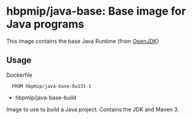 
# hbpmip/java-base: Base image for Java programs

This image contains the base Java Runtime (from [OpenJDK](https://hub.docker.com/r/_/openjdk/))

## Usage

Dockerfile
```
  FROM hbpmip/java-base:8u131-1

```


* hbpmip/java-base-build

Image to use to build a Java project. Contains the JDK and Maven 3.
